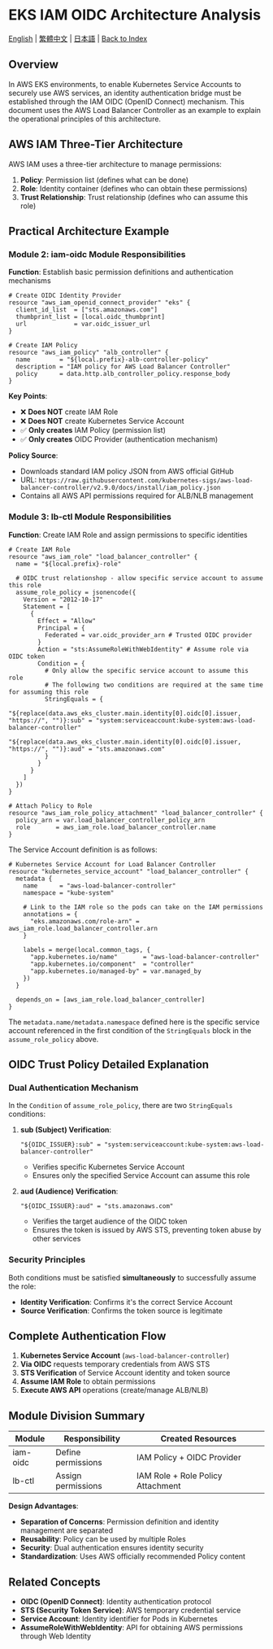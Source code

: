 # EKS IAM OIDC Architecture Analysis

[English](../en/39_eks_iam_oidc_architecture.md) | [繁體中文](../zh-tw/39_eks_iam_oidc_architecture.md) | [日本語](../ja/39_eks_iam_oidc_architecture.md) | [Back to Index](../README.md)

## Overview

In AWS EKS environments, to enable Kubernetes Service Accounts to securely use AWS services, an identity authentication bridge must be established through the IAM OIDC (OpenID Connect) mechanism. This document uses the AWS Load Balancer Controller as an example to explain the operational principles of this architecture.

## AWS IAM Three-Tier Architecture

AWS IAM uses a three-tier architecture to manage permissions:

1. **Policy**: Permission list (defines what can be done)
2. **Role**: Identity container (defines who can obtain these permissions)
3. **Trust Relationship**: Trust relationship (defines who can assume this role)

## Practical Architecture Example

### Module 2: iam-oidc Module Responsibilities

**Function**: Establish basic permission definitions and authentication mechanisms

```hcl
# Create OIDC Identity Provider
resource "aws_iam_openid_connect_provider" "eks" {
  client_id_list  = ["sts.amazonaws.com"]
  thumbprint_list = [local.oidc_thumbprint]
  url             = var.oidc_issuer_url
}

# Create IAM Policy
resource "aws_iam_policy" "alb_controller" {
  name        = "${local.prefix}-alb-controller-policy"
  description = "IAM policy for AWS Load Balancer Controller"
  policy      = data.http.alb_controller_policy.response_body
}
```

**Key Points**:
- ❌ **Does NOT** create IAM Role
- ❌ **Does NOT** create Kubernetes Service Account
- ✅ **Only creates** IAM Policy (permission list)
- ✅ **Only creates** OIDC Provider (authentication mechanism)

**Policy Source**:
- Downloads standard IAM policy JSON from AWS official GitHub
- URL: `https://raw.githubusercontent.com/kubernetes-sigs/aws-load-balancer-controller/v2.9.0/docs/install/iam_policy.json`
- Contains all AWS API permissions required for ALB/NLB management

### Module 3: lb-ctl Module Responsibilities

**Function**: Create IAM Role and assign permissions to specific identities

```hcl
# Create IAM Role
resource "aws_iam_role" "load_balancer_controller" {
  name = "${local.prefix}-role"

  # OIDC trust relationshop - allow specific service account to assume this role
  assume_role_policy = jsonencode({
    Version = "2012-10-17"
    Statement = [
      {
        Effect = "Allow"
        Principal = {
          Federated = var.oidc_provider_arn # Trusted OIDC provider
        }
        Action = "sts:AssumeRoleWithWebIdentity" # Assume role via OIDC token
        Condition = {
          # Only allow the specific service account to assume this role
          # The following two conditions are required at the same time for assuming this role
          StringEquals = {
            "${replace(data.aws_eks_cluster.main.identity[0].oidc[0].issuer, "https://", "")}:sub" = "system:serviceaccount:kube-system:aws-load-balancer-controller"
            "${replace(data.aws_eks_cluster.main.identity[0].oidc[0].issuer, "https://", "")}:aud" = "sts.amazonaws.com"
          }
        }
      }
    ]
  })
}

# Attach Policy to Role
resource "aws_iam_role_policy_attachment" "load_balancer_controller" {
  policy_arn = var.load_balancer_controller_policy_arn
  role       = aws_iam_role.load_balancer_controller.name
}
```

The Service Account definition is as follows:
```hcl
# Kubernetes Service Account for Load Balancer Controller
resource "kubernetes_service_account" "load_balancer_controller" {
  metadata {
    name      = "aws-load-balancer-controller"
    namespace = "kube-system"

    # Link to the IAM role so the pods can take on the IAM permissions
    annotations = {
      "eks.amazonaws.com/role-arn" = aws_iam_role.load_balancer_controller.arn
    }

    labels = merge(local.common_tags, {
      "app.kubernetes.io/name"       = "aws-load-balancer-controller"
      "app.kubernetes.io/component"  = "controller"
      "app.kubernetes.io/managed-by" = var.managed_by
    })
  }

  depends_on = [aws_iam_role.load_balancer_controller]
}

```
The `metadata.name/metadata.namespace` defined here is the specific service account referenced in the first condition of the `StringEquals` block in the `assume_role_policy` above.

## OIDC Trust Policy Detailed Explanation

### Dual Authentication Mechanism

In the `Condition` of `assume_role_policy`, there are two `StringEquals` conditions:

1. **sub (Subject) Verification**:
   ```
   "${OIDC_ISSUER}:sub" = "system:serviceaccount:kube-system:aws-load-balancer-controller"
   ```
   - Verifies specific Kubernetes Service Account
   - Ensures only the specified Service Account can assume this role

2. **aud (Audience) Verification**:
   ```
   "${OIDC_ISSUER}:aud" = "sts.amazonaws.com"
   ```
   - Verifies the target audience of the OIDC token
   - Ensures the token is issued by AWS STS, preventing token abuse by other services

### Security Principles

Both conditions must be satisfied **simultaneously** to successfully assume the role:
- **Identity Verification**: Confirms it's the correct Service Account
- **Source Verification**: Confirms the token source is legitimate

## Complete Authentication Flow

1. **Kubernetes Service Account** (`aws-load-balancer-controller`)
2. **Via OIDC** requests temporary credentials from AWS STS
3. **STS Verification** of Service Account identity and token source
4. **Assume IAM Role** to obtain permissions
5. **Execute AWS API** operations (create/manage ALB/NLB)

## Module Division Summary

| Module | Responsibility | Created Resources |
|--------|----------------|-------------------|
| iam-oidc | Define permissions | IAM Policy + OIDC Provider |
| lb-ctl | Assign permissions | IAM Role + Role Policy Attachment |

**Design Advantages**:
- **Separation of Concerns**: Permission definition and identity management are separated
- **Reusability**: Policy can be used by multiple Roles
- **Security**: Dual authentication ensures identity security
- **Standardization**: Uses AWS officially recommended Policy content

## Related Concepts

- **OIDC (OpenID Connect)**: Identity authentication protocol
- **STS (Security Token Service)**: AWS temporary credential service
- **Service Account**: Identity identifier for Pods in Kubernetes
- **AssumeRoleWithWebIdentity**: API for obtaining AWS permissions through Web Identity